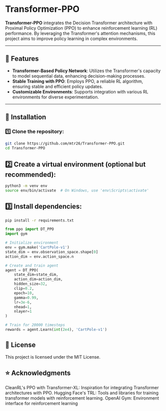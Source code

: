 # Transformer-PPO

**Transformer-PPO** integrates the Decision Transformer architecture with Proximal Policy Optimization (PPO) to enhance reinforcement learning (RL) performance. By leveraging the Transformer's attention mechanisms, this project aims to improve policy learning in complex environments.

---

## 🚀 Features

- **Transformer-Based Policy Network**: Utilizes the Transformer's capacity to model sequential data, enhancing decision-making processes.
- **Stable Training with PPO**: Employs PPO, a reliable RL algorithm, ensuring stable and efficient policy updates.
- **Customizable Environments**: Supports integration with various RL environments for diverse experimentation.

---

## 📂 Installation

### 1️⃣ Clone the repository:

```bash
git clone https://github.com/mtr26/Transformer-PPO.git
cd Transformer-PPO
```

## 2️⃣ Create a virtual environment (optional but recommended):
```bash
python3 -m venv env
source env/bin/activate  # On Windows, use 'env\Scripts\activate'
```

## 3️⃣ Install dependencies:
```bash
pip install -r requirements.txt
```

```python
from ppo import DT_PPO
import gym

# Initialize environment
env = gym.make('CartPole-v1')
state_dim = env.observation_space.shape[0]
action_dim = env.action_space.n

# Create and train agent
agent = DT_PPO(
    state_dim=state_dim,
    action_dim=action_dim,
    hidden_size=32,
    clip=0.2,
    epoch=10,
    gamma=0.99,
    lr=3e-6,
    nhead=1,
    nlayer=1
)

# Train for 20000 timesteps
rewards = agent.Learn(int(2e4), 'CartPole-v1')
```

## 📄 License
This project is licensed under the MIT License.

## ⭐ Acknowledgments
CleanRL's PPO with Transformer-XL: Inspiration for integrating Transformer architectures with PPO.
Hugging Face's TRL: Tools and libraries for training transformer models with reinforcement learning.
OpenAI Gym: Environment interface for reinforcement learning
